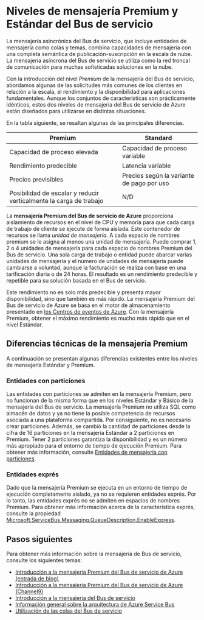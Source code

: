 <properties
	pageTitle="Información general de los niveles de precios de mensajería Estándar y Premium del Bus de servicio | Microsoft Azure"
	description="Mensajería Premium y Estándar del Bus de servicio"
	services="service-bus"
	documentationCenter=".net"
	authors="djrosanova"
	manager="timlt"
	editor=""/>

<tags
	ms.service="service-bus"
	ms.workload="na"
	ms.tgt_pltfrm="na"
	ms.devlang="na"
	ms.topic="get-started-article"
	ms.date="10/15/2015"
	ms.author="darosa"/>

# Niveles de mensajería Premium y Estándar del Bus de servicio 

La mensajería asincrónica del Bus de servicio, que incluye entidades de mensajería como colas y temas, combina capacidades de mensajería con una completa semántica de publicación-suscripción en la escala de nube. La mensajería asíncrona del Bus de servicio se utiliza como la red troncal de comunicación para muchas sofisticadas soluciones en la nube.

Con la introducción del nivel *Premium* de la mensajería del Bus de servicio, abordamos algunas de las solicitudes más comunes de los clientes en relación a la escala, el rendimiento y la disponibilidad para aplicaciones fundamentales. Aunque los conjuntos de características son prácticamente idénticos, estos dos niveles de mensajería del Bus de servicio de Azure están diseñados para utilizarse en distintas situaciones.

En la tabla siguiente, se resaltan algunas de las principales diferencias.

| Premium | Standard |
|---------------------------------------|--------------------------------|
| Capacidad de proceso elevada | Capacidad de proceso variable |
| Rendimiento predecible | Latencia variable |
| Precios previsibles | Precios según la variante de pago por uso |
| Posibilidad de escalar y reducir verticalmente la carga de trabajo | N/D |

La **mensajería Premium del Bus de servicio de Azure** proporciona aislamiento de recursos en el nivel de CPU y memoria para que cada carga de trabajo de cliente se ejecute de forma aislada. Este contenedor de recursos se llama *unidad de mensajería*. A cada espacio de nombres premium se le asigna al menos una unidad de mensajería. Puede comprar 1, 2 o 4 unidades de mensajería para cada espacio de nombres Premium del Bus de servicio. Una sola carga de trabajo o entidad puede abarcar varias unidades de mensajería y el número de unidades de mensajería puede cambiarse a voluntad, aunque la facturación se realiza con base en una tarificación diaria o de 24 horas. El resultado es un rendimiento predecible y repetible para su solución basada en el Bus de servicio.

Este rendimiento no es solo más predecible y presenta mayor disponibilidad, sino que también es más rápido. La mensajería Premium del Bus de servicio de Azure se basa en el motor de almacenamiento presentado en [los Centros de eventos de Azure](https://azure.microsoft.com/services/event-hubs/). Con la mensajería Premium, obtener el máximo rendimiento es mucho más rápido que en el nivel Estándar.

## Diferencias técnicas de la mensajería Premium

A continuación se presentan algunas diferencias existentes entre los niveles de mensajería Estándar y Premium.

### Entidades con particiones

Las entidades con particiones se admiten en la mensajería Premium, pero no funcionan de la misma forma que en los niveles Estándar y Básico de la mensajería del Bus de servicio. La mensajería Premium no utiliza SQL como almacén de datos y ya no tiene la posible competencia de recursos asociada a una plataforma compartida. Por consiguiente, no es necesario crear particiones. Además, se cambió la cantidad de particiones desde la cifra de 16 particiones en la mensajería Estándar a 2 particiones en Premium. Tener 2 particiones garantiza la disponibilidad y es un número más apropiado para el entorno de tiempo de ejecución Premium. Para obtener más información, consulte [Entidades de mensajería con particiones](service-bus-partitioning.md).

### Entidades exprés

Dado que la mensajería Premium se ejecuta en un entorno de tiempo de ejecución completamente aislado, ya no se requieren entidades exprés. Por lo tanto, las entidades exprés no se admiten en espacios de nombres Premium. Para obtener más información acerca de la característica exprés, consulte la propiedad [Microsoft.ServiceBus.Messaging.QueueDescription.EnableExpress](https://msdn.microsoft.com/library/azure/microsoft.servicebus.messaging.queuedescription.enableexpress.aspx).

## Pasos siguientes

Para obtener más información sobre la mensajería de Bus de servicio, consulte los siguientes temas:

- [Introducción a la mensajería Premium del Bus de servicio de Azure (entrada de blog)](http://azure.microsoft.com/blog/introducing-azure-service-bus-premium-messaging/)
- [Introducción a la mensajería Premium del Bus de servicio de Azure (Channel9)](https://channel9.msdn.com/Blogs/Subscribe/Introducing-Azure-Service-Bus-Premium-Messaging)
- [Introducción a la mensajería del Bus de servicio](service-bus-messaging-overview.md)
- [Información general sobre la arquitectura de Azure Service Bus](service-bus-fundamentals-hybrid-solutions.md)
- [Utilización de las colas del Bus de servicio](service-bus-dotnet-how-to-use-queues.md)

<!---HONumber=AcomDC_0218_2016-->